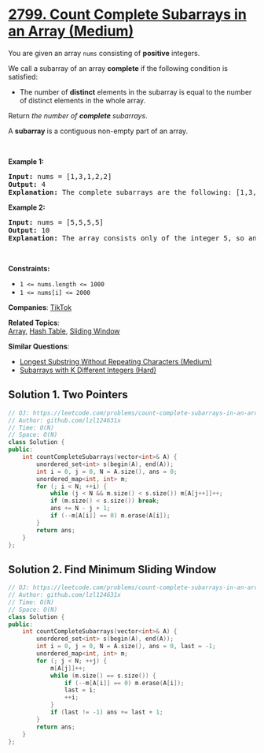 # [2799. Count Complete Subarrays in an Array (Medium)](https://leetcode.com/problems/count-complete-subarrays-in-an-array)

<p>You are given an array <code>nums</code> consisting of <strong>positive</strong> integers.</p>
<p>We call a subarray of an array <strong>complete</strong> if the following condition is satisfied:</p>
<ul>
	<li>The number of <strong>distinct</strong> elements in the subarray is equal to the number of distinct elements in the whole array.</li>
</ul>
<p>Return <em>the number of <strong>complete</strong> subarrays</em>.</p>
<p>A <strong>subarray</strong> is a contiguous non-empty part of an array.</p>
<p>&nbsp;</p>
<p><strong class="example">Example 1:</strong></p>
<pre><strong>Input:</strong> nums = [1,3,1,2,2]
<strong>Output:</strong> 4
<strong>Explanation:</strong> The complete subarrays are the following: [1,3,1,2], [1,3,1,2,2], [3,1,2] and [3,1,2,2].
</pre>
<p><strong class="example">Example 2:</strong></p>
<pre><strong>Input:</strong> nums = [5,5,5,5]
<strong>Output:</strong> 10
<strong>Explanation:</strong> The array consists only of the integer 5, so any subarray is complete. The number of subarrays that we can choose is 10.
</pre>
<p>&nbsp;</p>
<p><strong>Constraints:</strong></p>
<ul>
	<li><code>1 &lt;= nums.length &lt;= 1000</code></li>
	<li><code>1 &lt;= nums[i] &lt;= 2000</code></li>
</ul>

**Companies**:
[TikTok](https://leetcode.com/company/tiktok)

**Related Topics**:  
[Array](https://leetcode.com/tag/array/), [Hash Table](https://leetcode.com/tag/hash-table/), [Sliding Window](https://leetcode.com/tag/sliding-window/)

**Similar Questions**:
* [Longest Substring Without Repeating Characters (Medium)](https://leetcode.com/problems/longest-substring-without-repeating-characters/)
* [Subarrays with K Different Integers (Hard)](https://leetcode.com/problems/subarrays-with-k-different-integers/)

## Solution 1. Two Pointers

```cpp
// OJ: https://leetcode.com/problems/count-complete-subarrays-in-an-array
// Author: github.com/lzl124631x
// Time: O(N)
// Space: O(N)
class Solution {
public:
    int countCompleteSubarrays(vector<int>& A) {
        unordered_set<int> s(begin(A), end(A));
        int i = 0, j = 0, N = A.size(), ans = 0;
        unordered_map<int, int> m;
        for (; i < N; ++i) {
            while (j < N && m.size() < s.size()) m[A[j++]]++;
            if (m.size() < s.size()) break;
            ans += N - j + 1;
            if (--m[A[i]] == 0) m.erase(A[i]);
        }
        return ans;
    }
};
```

## Solution 2. Find Minimum Sliding Window

```cpp
// OJ: https://leetcode.com/problems/count-complete-subarrays-in-an-array
// Author: github.com/lzl124631x
// Time: O(N)
// Space: O(N)
class Solution {
public:
    int countCompleteSubarrays(vector<int>& A) {
        unordered_set<int> s(begin(A), end(A));
        int i = 0, j = 0, N = A.size(), ans = 0, last = -1;
        unordered_map<int, int> m;
        for (; j < N; ++j) {
            m[A[j]]++;
            while (m.size() == s.size()) {
                if (--m[A[i]] == 0) m.erase(A[i]);
                last = i;
                ++i;
            }
            if (last != -1) ans += last + 1;
        }
        return ans;
    }
};
```